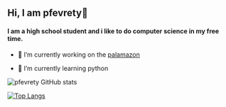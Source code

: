 ## Hi, I am pfevrety👋

#### I am a high school student and i like to do computer science in my free time.
- 🔭 I’m currently working on the [palamazon](https://github.com/PalamazonOff)

- 🌱 I’m currently learning python

![pfevrety GitHub stats](https://github-readme-stats.vercel.app/api?username=pfevrety&show_icons=true&theme=onedark)


[![Top Langs](https://github-readme-stats.vercel.app/api/top-langs/?username=pfevrety&layout=compact&theme=onedark)](https://github.com/pfevrety/github-readme-stats)
